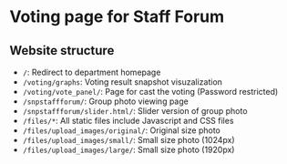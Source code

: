 # Voting page for Staff Forum

## Website structure

 - `/`: Redirect to department homepage
 - `/voting/graphs`: Voting result snapshot visuzalization
 - `/voting/vote_panel/`: Page for cast the voting (Password restricted)
 - `/snpstaffforum/`: Group photo viewing page
 - `/snpstaffforum/slider.html/`: Slider version of group photo
 - `/files/*`: All static files include Javascript and CSS files
 - `/files/upload_images/original/`: Original size photo
 - `/files/upload_images/small/`: Small size photo (1024px)
 - `/files/upload_images/large/`: Small size photo (1920px)